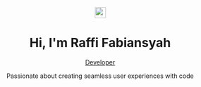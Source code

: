 <div align="center"> <img src="https://media.giphy.com/media/hvRJCLFzcasrR4ia7z/giphy.gif" width="25px" height="25px"> <h1>Hi, I'm Raffi Fabiansyah</h1> </div> <p align="center"> <a href="https://github.com/raffi14"> <p align="center">Developer</p> </a> </p> <p align="center"> Passionate about creating seamless user experiences with code </p>
